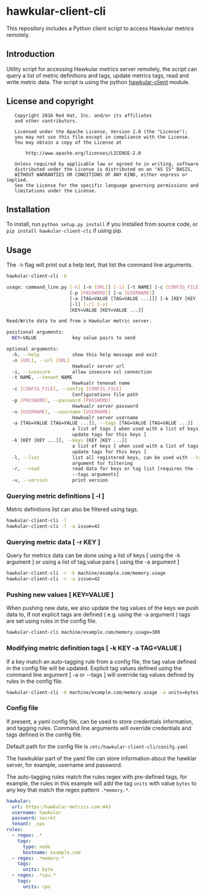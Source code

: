 # hawkular-client-cli

This repository includes a Python client script to access Hawkular metrics remotely.

## Introduction

Utility script for accessing Hawkular metrics server remotely, the script can query
a list of metric definitions and tags, update metrics tags, read and write metric data.
The script is using the python [hawkular-client](https://github.com/hawkular/hawkular-client-python) module.

## License and copyright

```
   Copyright 2016 Red Hat, Inc. and/or its affiliates
   and other contributors.

   Licensed under the Apache License, Version 2.0 (the "License");
   you may not use this file except in compliance with the License.
   You may obtain a copy of the License at

       http://www.apache.org/licenses/LICENSE-2.0

   Unless required by applicable law or agreed to in writing, software
   distributed under the License is distributed on an "AS IS" BASIS,
   WITHOUT WARRANTIES OR CONDITIONS OF ANY KIND, either express or implied.
   See the License for the specific language governing permissions and
   limitations under the License.
```

## Installation

To install, run ``python setup.py install`` if you installed from source code, or ``pip install hawkular-client-cli`` if using pip.

## Usage

The `-h` flag will print out a help text, that list the command line arguments.

```bash
hawkular-client-cli -h

usage: command_line.py [-h] [-n [URL]] [-i] [-t NAME] [-c [CONFIG_FILE]]
                       [-p [PASSWORD]] [-u [USERNAME]]
                       [-a [TAG=VALUE [TAG=VALUE ...]]] [-k [KEY [KEY ...]]]
                       [-l] [-r] [-v]
                       [KEY=VALUE [KEY=VALUE ...]]

Read/Write data to and from a Hawkular metric server.

positional arguments:
  KEY=VALUE             key value pairs to send

optional arguments:
  -h, --help            show this help message and exit
  -n [URL], --url [URL]
                        Hawkualr server url
  -i, --insecure        allow insecure ssl connection
  -t NAME, --tenant NAME
                        Hawkualr tenenat name
  -c [CONFIG_FILE], --config [CONFIG_FILE]
                        Configurations file path
  -p [PASSWORD], --password [PASSWORD]
                        Hawkualr server password
  -u [USERNAME], --username [USERNAME]
                        Hawkualr server username
  -a [TAG=VALUE [TAG=VALUE ...]], --tags [TAG=VALUE [TAG=VALUE ...]]
                        a list of tags [ when used with a list of keys, will
                        update tags for this keys ]
  -k [KEY [KEY ...]], --keys [KEY [KEY ...]]
                        a list of keys [ when used with a list of tags, will
                        update tags for this keys ]
  -l, --list            list all registered keys, can be used with --tags
                        argument for filtering
  -r, --read            read data for keys or tag list [requires the --keys or
                        --tags arguments]
  -v, --version         print version

```
### Querying metric definitions [ -l ]
Metric definitions list can also be filtered using tags.

```bash
hawkular-client-cli -l
hawkular-client-cli -l -a issue=42
```
### Querying metric data [ -r KEY ]
Query for metrics data can be done using a list of keys [ using the -k argument ]
or using a list of tag,value pairs [ using the -a argument ]

```bash
hawkular-client-cli -r -k machine/example.com/memory.usage
hawkular-client-cli -r -a issue=42
```
### Pushing new values [ KEY=VALUE ]
When pushing new data, we also update the tag values of the keys we push data to,
If not explicit tags are defined ( e.g. using the -a argument ) tags are set using
rules in the config file.

```bash
hawkular-client-cli machine/example.com/memory.usage=300
```
### Modifying metric definition tags [ -k KEY -a TAG=VALUE ]
If a key match an auto-tagging rule from a config file, the tag value defined
in the config file will be updated. Explicit tag values defined using the command line
argument [ -a or --tags ] will override tag values defined by rules in the config file.

```bash
hawkular-client-cli -k machine/example.com/memory.usage -a units=bytes
```

### Config file
If present, a yaml config file, can be used to store credentials information, and
tagging rules. Command line arguments will override credentials and tags defined in
the config file.

Default path for the config file is `/etc/hawkular-client-cli/conifg.yaml`

The hawkuklar part of the yaml file can store information about the hawklar server,
for example, username and password.

The auto-tagging rules match the rules regex with pre-defined tags, for example, the rules
in this example will add the tag `units` with value `bytes` to any key that match the regex pattern `.*memory.*`.

```yaml
hawkular:
  url: https:/hawkular-metrics.com:443
  username: hawkular
  password: secret
  tenant: _ops
rules:
  - regex: .*
    tags:
      type: node
      hostname: example.com
  - regex: .*memory.*
    tags:
      units: byte
  - regex: .*cpu.*
    tags:
      units: cpu
```

